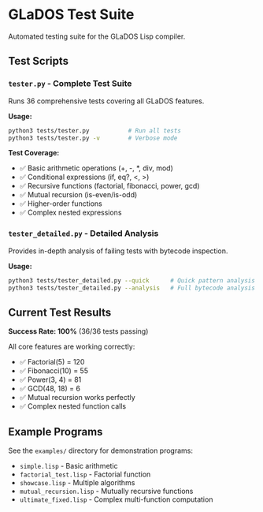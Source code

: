# GLaDOS Test Suite

Automated testing suite for the GLaDOS Lisp compiler.

## Test Scripts

### `tester.py` - Complete Test Suite
Runs 36 comprehensive tests covering all GLaDOS features.

**Usage:**
```bash
python3 tests/tester.py           # Run all tests
python3 tests/tester.py -v        # Verbose mode
```

**Test Coverage:**
- ✅ Basic arithmetic operations (+, -, *, div, mod)
- ✅ Conditional expressions (if, eq?, <, >)
- ✅ Recursive functions (factorial, fibonacci, power, gcd)
- ✅ Mutual recursion (is-even/is-odd)
- ✅ Higher-order functions
- ✅ Complex nested expressions

### `tester_detailed.py` - Detailed Analysis
Provides in-depth analysis of failing tests with bytecode inspection.

**Usage:**
```bash
python3 tests/tester_detailed.py --quick      # Quick pattern analysis
python3 tests/tester_detailed.py --analysis   # Full bytecode analysis
```

## Current Test Results

**Success Rate: 100%** (36/36 tests passing)

All core features are working correctly:
- ✅ Factorial(5) = 120
- ✅ Fibonacci(10) = 55
- ✅ Power(3, 4) = 81
- ✅ GCD(48, 18) = 6
- ✅ Mutual recursion works perfectly
- ✅ Complex nested function calls

## Example Programs

See the `examples/` directory for demonstration programs:
- `simple.lisp` - Basic arithmetic
- `factorial_test.lisp` - Factorial function
- `showcase.lisp` - Multiple algorithms
- `mutual_recursion.lisp` - Mutually recursive functions
- `ultimate_fixed.lisp` - Complex multi-function computation
